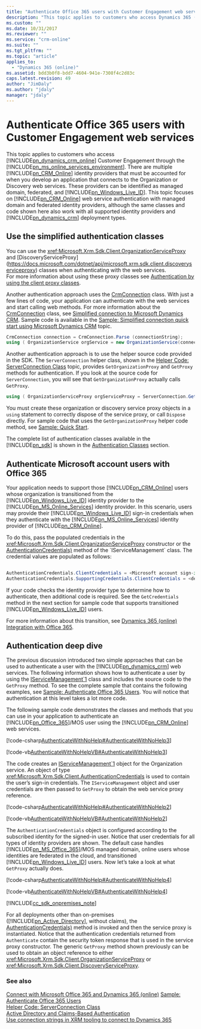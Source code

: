 ```yaml
---
title: "Authenticate Office 365 users with Customer Engagement web services (Developer Guide for Dynamics 365 Customer Engagement)| MicrosoftDocs"
description: "This topic applies to customers who access Dynamics 365 (online) Customer Engagement through the Microsoft Online Services environment. It discusses how Dynamics 365 (online) web service authentication with managed domain and federated identity providers works"
ms.custom: ""
ms.date: 10/31/2017
ms.reviewer: ""
ms.service: "crm-online"
ms.suite: ""
ms.tgt_pltfrm: ""
ms.topic: "article"
applies_to: 
  - "Dynamics 365 (online)"
ms.assetid: bdd3b0f8-bdd7-4604-941e-7308f4c2d83c
caps.latest.revision: 49
author: "JimDaly"
ms.author: "jdaly"
manager: "jdaly"
---
```

# Authenticate Office 365 users with Customer Engagement web services
This topic applies to customers who access [!INCLUDE[pn_dynamics_crm_online](../includes/pn-dynamics-crm-online.md)] Customer Engagement through the 
[!INCLUDE[pn_ms_online_services_environment](../includes/pn-ms-online-services-environment.md)]. There are multiple 
[!INCLUDE[pn_CRM_Online](../includes/pn-crm-online.md)] identity providers that must be accounted for when you develop an application that connects to the Organization or 
Discovery web services. These providers can be identified as managed domain, federated, and [!INCLUDE[pn_Windows_Live_ID](../includes/pn-windows-live-id.md)]. 
This topic focuses on [!INCLUDE[pn_CRM_Online](../includes/pn-crm-online.md)] web service authentication with managed domain and federated identity providers, 
although the same classes and code shown here also work with all supported identity providers and [!INCLUDE[pn_dynamics_crm](../includes/pn-dynamics-crm.md)] 
deployment types.  
  
<a name="bkmk_simplified"></a>   
## Use the simplified authentication classes  
 You can use the  <xref:Microsoft.Xrm.Sdk.Client.OrganizationServiceProxy> and [DiscoveryServiceProxy]
(https://docs.microsoft.com/dotnet/api/microsoft.xrm.sdk.client.discoveryserviceproxy) classes when authenticating with the web services.  
For more information about using these proxy classes see [Authentication by using the client proxy classes](active-directory-claims-based-authentication.md#bkmk_clientproxy).  
  
 Another authentication approach uses the [CrmConnection](https://msdn.microsoft.com/library/microsoft.xrm.client.crmconnection.aspx) class. 
With just a few lines of code, your application can authenticate with the web services and start calling web methods. For more information about the 
[CrmConnection](https://msdn.microsoft.com/library/microsoft.xrm.client.crmconnection.aspx) class, see 
[Simplified connection to Microsoft Dynamics CRM](https://msdn.microsoft.com/library/gg695810.aspx). 
Sample code is available in the [Sample: Simplified connection quick start using Microsoft Dynamics CRM](https://msdn.microsoft.com/library/jj602970\(v=crm.7\).aspx) topic.  
  
```csharp  
CrmConnection connection = CrmConnection.Parse (connectionString);  
using ( OrganizationService orgService = new OrganizationService(connection)) { }  
```  
  
 Another authentication approach is to use the helper source code provided in the SDK. The `ServerConnection` helper class, shown in the 
[Helper Code: ServerConnection Class](org-service/helper-code-serverconnection-class.md) topic, provides `GetOrganizationProxy` and `GetProxy` methods for authentication. 
If you look at the source code for `ServerConnection`, you will see that `GetOrganizationProxy` actually calls `GetProxy`.  
  
```csharp  
using ( OrganizationServiceProxy orgServiceProxy = ServerConnection.GetOrganizationProxy(serverConfig) ) { }  
```  
  
 You must create these organization or discovery service proxy objects in a `using` statement to correctly dispose of the service proxy, 
or call `Dispose` directly. For sample code that uses the `GetOrganizationProxy` helper code method, see [Sample: Quick Start](sample-quick-start.md).  
  
 The complete list of authentication classes available in the [!INCLUDE[pn_sdk](../includes/pn-sdk.md)] is shown in the [Authentication Classes](active-directory-claims-based-authentication.md#bkmk_classes) section.  
  
<a name="bkmk_migration"></a>   
## Authenticate Microsoft account users with Office 365  
 Your application needs to support those [!INCLUDE[pn_CRM_Online](../includes/pn-crm-online.md)] users whose organization is transitioned from the 
[!INCLUDE[pn_Windows_Live_ID](../includes/pn-windows-live-id.md)] identity provider to the [!INCLUDE[pn_MS_Online_Services](../includes/pn-ms-online-services.md)] identity 
provider. In this scenario, users may provide their [!INCLUDE[pn_Windows_Live_ID](../includes/pn-windows-live-id.md)] sign-in credentials when they authenticate with the 
[!INCLUDE[pn_MS_Online_Services](../includes/pn-ms-online-services.md)] identity provider of [!INCLUDE[pn_CRM_Online](../includes/pn-crm-online.md)].  
  
 To do this, pass the populated credentials in the <xref:Microsoft.Xrm.Sdk.Client.OrganizationServiceProxy> constructor or the [AuthenticationCredentials)](https://docs.microsoft.com/dotnet/api/microsoft.xrm.sdk.client.iservicemanagement`1.authenticate\(microsoft.xrm.sdk.client.authenticationcredentials\)) method of the `IServiceManagement` class. The credential values are populated as follows:  
  
```csharp  
  
AuthenticationCredentials.ClientCredentials = <Microsoft account sign-in credentials>  
AuthenticationCredentials.SupportingCredentials.ClientCredentials = <device credentials>  
``` 

 If your code checks the identity provider type to determine how to authenticate, then additional code is required. See the `GetCredentials` method in the next section for sample code that supports transitioned [!INCLUDE[pn_Windows_Live_ID](../includes/pn-windows-live-id.md)] users.  
  
 For more information about this transition, see [Dynamics 365 (online) Integration with Office 365](online-integration-office-365.md).  
  
<a name="bkmk_deep"></a>   
## Authentication deep dive  
 The previous discussion introduced two simple approaches that can be used to authenticate a user with the [!INCLUDE[pn_dynamics_crm](../includes/pn-dynamics-crm.md)] 
web services. The following information shows how to authenticate a user by using the 
[IServiceManagement\`1](https://docs.microsoft.com/dotnet/api/microsoft.xrm.sdk.client.iservicemanagement`1) class and includes the source code to the `GetProxy` method. 
To see the complete sample that contains the following examples, see [Sample: Authenticate Office 365 Users](sample-authenticate-users-web-services.md). 
You will notice that authentication at this level takes a lot more code.  
  
 The following sample code demonstrates the classes and methods that you can use in your application to authenticate an 
[!INCLUDE[pn_Office_365](../includes/pn-office-365.md)]/MOS user using the [!INCLUDE[pn_CRM_Online](../includes/pn-crm-online.md)] web services.  
  
 [!code-csharp[AuthenticateWithNoHelp#AuthenticateWithNoHelp3](../snippets/csharp/CRMV8/authenticatewithnohelp/cs/authenticatewithnohelp3.cs#authenticatewithnohelp3)]  
  
 [!code-vb[AuthenticateWithNoHelpVB#AuthenticateWithNoHelp3](../snippets/visualbasic/CRMV8/authenticatewithnohelpvb/vb/authenticatewithnohelp3.vb#authenticatewithnohelp3)]  
  
 The code creates an [IServiceManagement\`1](https://docs.microsoft.com/dotnet/api/microsoft.xrm.sdk.client.iservicemanagement`1) object for the Organization service. An object of type <xref:Microsoft.Xrm.Sdk.Client.AuthenticationCredentials> is used to contain the user’s sign-in credentials. The `IServiceManagement` object and user credentials are then passed to `GetProxy` to obtain the web service proxy reference.  
  
 [!code-csharp[AuthenticateWithNoHelp#AuthenticateWithNoHelp2](../snippets/csharp/CRMV8/authenticatewithnohelp/cs/authenticatewithnohelp2.cs#authenticatewithnohelp2)]  
  
 [!code-vb[AuthenticateWithNoHelpVB#AuthenticateWithNoHelp2](../snippets/visualbasic/CRMV8/authenticatewithnohelpvb/vb/authenticatewithnohelp2.vb#authenticatewithnohelp2)]  
  
 The `AuthenticationCredentials` object is configured according to the subscribed identity for the signed-in user. Notice that user credentials for all types of identity 
providers are shown. The default case handles [!INCLUDE[pn_MS_Office_365](../includes/pn-ms-office-365.md)]/MOS managed domain, online users whose identities are federated 
in the cloud, and transitioned [!INCLUDE[pn_Windows_Live_ID](../includes/pn-windows-live-id.md)] users. Now let’s take a look at what `GetProxy` actually does.  
  
 [!code-csharp[AuthenticateWithNoHelp#AuthenticateWithNoHelp4](../snippets/csharp/CRMV8/authenticatewithnohelp/cs/authenticatewithnohelp4.cs#authenticatewithnohelp4)]  
  
 [!code-vb[AuthenticateWithNoHelpVB#AuthenticateWithNoHelp4](../snippets/visualbasic/CRMV8/authenticatewithnohelpvb/vb/authenticatewithnohelp4.vb#authenticatewithnohelp4)]  
  
[!INCLUDE[cc_sdk_onpremises_note](../includes/cc-sdk-onpremises-note.md)]

For all deployments other than on-premises 
([!INCLUDE[pn_Active_Directory](../includes/pn-active-directory.md)], without claims), the [AuthenticationCredentials)](https://docs.microsoft.com/dotnet/api/microsoft.xrm.sdk.client.iservicemanagement`1.authenticate\(microsoft.xrm.sdk.client.authenticationcredentials\)) method is invoked and 
then the service proxy is instantiated. Notice that the authentication credentials returned from `Authenticate` contain the security token response that is used in the service 
proxy constructor. The generic `GetProxy` method shown previously can be used to obtain an object reference to either 
<xref:Microsoft.Xrm.Sdk.Client.OrganizationServiceProxy> or 
<xref:Microsoft.Xrm.Sdk.Client.DiscoveryServiceProxy>.  
  
### See also  
 [Connect with Microsoft Office 365 and Dynamics 365 (online)](connect-microsoft-office-365.md)
 [Sample: Authenticate Office 365 Users](sample-authenticate-users-web-services.md)   
 [Helper Code: ServerConnection Class](org-service/helper-code-serverconnection-class.md)   
 [Active Directory and Claims-Based Authentication](active-directory-claims-based-authentication.md)   
 [Use connection strings in XRM tooling to connect to Dynamics 365](xrm-tooling/use-connection-strings-xrm-tooling-connect.md)
